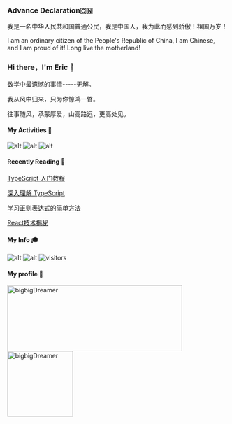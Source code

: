 ### Advance Declaration🇨🇳

<p>我是一名中华人民共和国普通公民，我是中国人，我为此而感到骄傲！祖国万岁！</p>

<p>I am an ordinary citizen of the People's Republic of China, I am Chinese, and I am proud of it! Long live the motherland!</p>

### Hi there，I'm Eric 👋

数学中最遗憾的事情-----无解。

我从风中归来，只为你惊鸿一瞥。

往事随风，承蒙厚爱，山高路远，更高处见。

#### My Activities :wrench:
![alt](https://img.shields.io/github/commit-activity/y/bigbigDreamer/FCC_Record?label=FCC_Record%20commit%20activities)
![alt](https://img.shields.io/github/commit-activity/y/bigbigDreamer/CommonProjectConfigurationFiles?label=CommonProjectConfigurationFiles%20commit%20activities)
![alt](https://img.shields.io/github/commit-activity/y/bigbigDreamer/Ali-OSS-Upload?label=Ali-OSS-Upload%20commit%20activities)

#### Recently Reading :page_with_curl:

[TypeScript 入门教程](https://ts.xcatliu.com/)

[深入理解 TypeScript](https://jkchao.github.io/typescript-book-chinese/project/compilationContext.html#tsconfig-json)

[学习正则表达式的简单方法](https://github.com/cdoco/learn-regex-zh)

[React技术揭秘](https://react.iamkasong.com/#%E5%AF%BC%E5%AD%A6%E8%A7%86%E9%A2%91)

#### My Info :mortar_board:
![alt](https://img.shields.io/github/followers/bigbigDreamer?style=social)
![alt](https://img.shields.io/github/stars/bigbigDreamer?style=social)
![visitors](https://visitor-badge.glitch.me/badge?page_id=bigbigDreamer)
#### My profile :page_facing_up:

<p>
<img align="center" src="https://github-readme-stats.vercel.app/api?username=bigbigDreamer&show_icons=true" alt="bigbigDreamer" width="400px" height="150" />

<img align="center" src="https://github-readme-stats.vercel.app/api/top-langs/?username=bigbigDreamer&layout=compact&langs_count=8" alt="bigbigDreamer" height="150px" />
</p>

